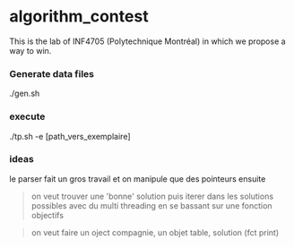 # algorithm_contest
This is the lab of INF4705 (Polytechnique Montréal) in which we propose a way to win.


### Generate data files
./gen.sh

### execute
./tp.sh -e [path_vers_exemplaire]


### ideas

le parser fait un gros travail et on manipule que des pointeurs ensuite


> on veut trouver une 'bonne' solution puis iterer dans les solutions possibles  avec du multi threading en se bassant sur une fonction objectifs


> on veut faire un oject compagnie, un objet table, solution (fct print)
